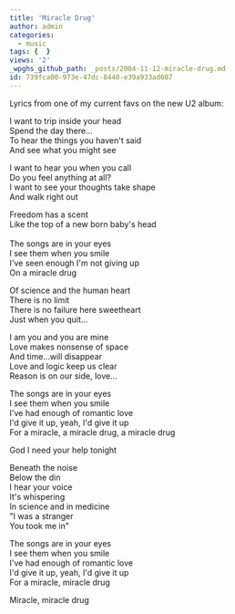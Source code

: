 ```yaml
---
title: 'Miracle Drug'
author: admin
categories:
  - music
tags: {  }
views: '2'
_wpghs_github_path: _posts/2004-11-12-miracle-drug.md
id: 739fca00-973e-47dc-8440-e39a933ad607
---
```

<p>Lyrics from one of my current favs on the new U2 album:</p>
<p>I want to trip inside your head<br />
Spend the day there...<br />
To hear the things you haven't said<br />
And see what you might see</p>
<p>I want to hear you when you call<br />
Do you feel anything at all?<br />
I want to see your thoughts take shape<br />
And walk right out</p>
<p>Freedom has a scent<br />
Like the top of a new born baby's head<br />
<!--more--><br />
The songs are in your eyes<br />
I see them when you smile<br />
I've seen enough I'm not giving up<br />
On a miracle drug</p>
<p>Of science and the human heart<br />
There is no limit<br />
There is no failure here sweetheart<br />
Just when you quit...</p>
<p>I am you and you are mine<br />
Love makes nonsense of space<br />
And time...will disappear<br />
Love and logic keep us clear<br />
Reason is on our side, love...</p>
<p>The songs are in your eyes<br />
I see them when you smile<br />
I've had enough of romantic love<br />
I'd give it up, yeah, I'd give it up<br />
For a miracle, a miracle drug, a miracle drug</p>
<p>God I need your help tonight</p>
<p>Beneath the noise<br />
Below the din<br />
I hear your voice<br />
It's whispering<br />
In science and in medicine<br />
"I was a stranger<br />
You took me in"</p>
<p>The songs are in your eyes<br />
I see them when you smile<br />
I've had enough of romantic love<br />
I'd give it up, yeah, I'd give it up<br />
For a miracle, miracle drug</p>
<p>Miracle, miracle drug</p>
